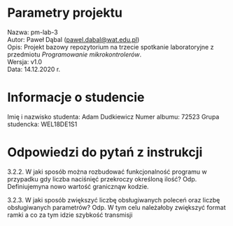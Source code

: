 # Parametry projektu

Nazwa: pm-lab-3  
Autor: Paweł Dąbal (pawel.dabal@wat.edu.pl)  
Opis: Projekt bazowy repozytorium na trzecie spotkanie laboratoryjne z przedmiotu _Programowanie mikrokontrolerów_.  
Wersja: v1.0  
Data: 14.12.2020 r.

# Informacje o studencie

Imię i nazwisko studenta: Adam Dudkiewicz
Numer albumu: 72523 
Grupa studencka: WEL18DE1S1

# Odpowiedzi do pytań z instrukcji

3.2.2. W jaki sposób można rozbudować funkcjonalność programu w przypadku gdy liczba naciśnięć przekroczy określoną ilość?
Odp. Definiujemyna nowo wartość granicznąw kodzie.

3.2.3. W jaki sposób zwiększyć liczbę obsługiwanych poleceń oraz liczbę obsługiwanych parametrów?
Odp. W tym celu należałoby zwiększyć format ramki a co za tym idzie szybkość transmisji
